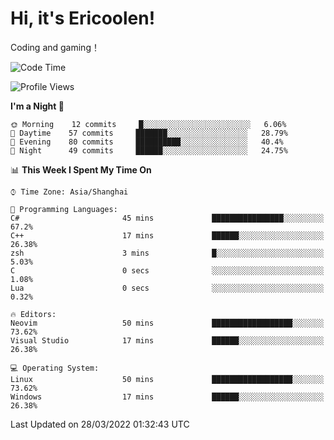 # Hi, it's Ericoolen!
Coding and gaming！

<!--START_SECTION:waka-->
![Code Time](http://img.shields.io/badge/Code%20Time-190%20hrs%2026%20mins-blue)

![Profile Views](http://img.shields.io/badge/Profile%20Views-3-blue)

**I'm a Night 🦉** 

```text
🌞 Morning    12 commits     █░░░░░░░░░░░░░░░░░░░░░░░░   6.06% 
🌆 Daytime    57 commits     ███████░░░░░░░░░░░░░░░░░░   28.79% 
🌃 Evening    80 commits     ██████████░░░░░░░░░░░░░░░   40.4% 
🌙 Night      49 commits     ██████░░░░░░░░░░░░░░░░░░░   24.75%

```


📊 **This Week I Spent My Time On** 

```text
⌚︎ Time Zone: Asia/Shanghai

💬 Programming Languages: 
C#                       45 mins             ████████████████░░░░░░░░░   67.2% 
C++                      17 mins             ██████░░░░░░░░░░░░░░░░░░░   26.38% 
zsh                      3 mins              █░░░░░░░░░░░░░░░░░░░░░░░░   5.03% 
C                        0 secs              ░░░░░░░░░░░░░░░░░░░░░░░░░   1.08% 
Lua                      0 secs              ░░░░░░░░░░░░░░░░░░░░░░░░░   0.32%

🔥 Editors: 
Neovim                   50 mins             ██████████████████░░░░░░░   73.62% 
Visual Studio            17 mins             ██████░░░░░░░░░░░░░░░░░░░   26.38%

💻 Operating System: 
Linux                    50 mins             ██████████████████░░░░░░░   73.62% 
Windows                  17 mins             ██████░░░░░░░░░░░░░░░░░░░   26.38%

```


 Last Updated on 28/03/2022 01:32:43 UTC
<!--END_SECTION:waka-->

